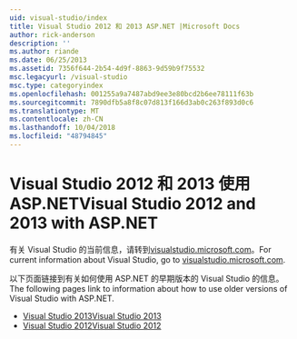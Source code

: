 ```yaml
---
uid: visual-studio/index
title: Visual Studio 2012 和 2013 ASP.NET |Microsoft Docs
author: rick-anderson
description: ''
ms.author: riande
ms.date: 06/25/2013
ms.assetid: 7356f644-2b54-4d9f-8863-9d59b9f75532
msc.legacyurl: /visual-studio
msc.type: categoryindex
ms.openlocfilehash: 001255a9a7487abd9ee3e80bcd2b6ee78111f63b
ms.sourcegitcommit: 7890dfb5a8f8c07d813f166d3ab0c263f893d0c6
ms.translationtype: MT
ms.contentlocale: zh-CN
ms.lasthandoff: 10/04/2018
ms.locfileid: "48794845"
---
```

# <a name="visual-studio-2012-and-2013-with-aspnet"></a><span data-ttu-id="3b03c-102">Visual Studio 2012 和 2013 使用 ASP.NET</span><span class="sxs-lookup"><span data-stu-id="3b03c-102">Visual Studio 2012 and 2013 with ASP.NET</span></span>

<span data-ttu-id="3b03c-103">有关 Visual Studio 的当前信息，请转到[visualstudio.microsoft.com](https://visualstudio.microsoft.com)。</span><span class="sxs-lookup"><span data-stu-id="3b03c-103">For current information about Visual Studio, go to [visualstudio.microsoft.com](https://visualstudio.microsoft.com).</span></span>

<span data-ttu-id="3b03c-104">以下页面链接到有关如何使用 ASP.NET 的早期版本的 Visual Studio 的信息。</span><span class="sxs-lookup"><span data-stu-id="3b03c-104">The following pages link to information about how to use older versions of Visual Studio with ASP.NET.</span></span>

- [<span data-ttu-id="3b03c-105">Visual Studio 2013</span><span class="sxs-lookup"><span data-stu-id="3b03c-105">Visual Studio 2013</span></span>](overview/2013/index.md)
- [<span data-ttu-id="3b03c-106">Visual Studio 2012</span><span class="sxs-lookup"><span data-stu-id="3b03c-106">Visual Studio 2012</span></span>](overview/2012/index.md)
